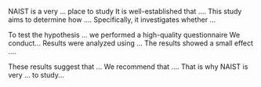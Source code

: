 NAIST is a very ... place to study 
It is well-established that .... This study aims to determine how .... Specifically, it investigates whether ... 


To test the hypothesis ... we performed a high-quality questionnaire 
We conduct...
Results were analyzed using ... The results showed a small effect .... 


These results suggest that ... We recommend that .... That is why NAIST is very ... to study...
